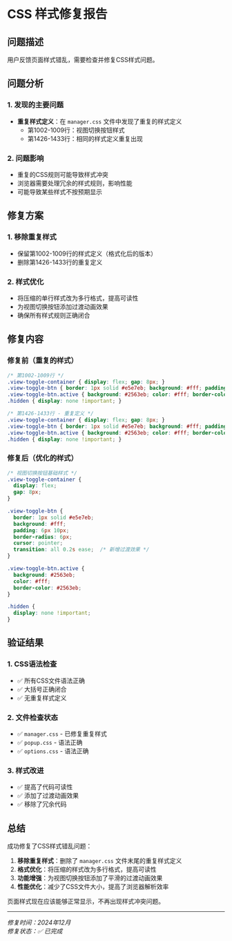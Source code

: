 # CSS 样式修复报告

## 问题描述
用户反馈页面样式错乱，需要检查并修复CSS样式问题。

## 问题分析

### 1. 发现的主要问题
- **重复样式定义**：在 `manager.css` 文件中发现了重复的样式定义
  - 第1002-1009行：视图切换按钮样式
  - 第1426-1433行：相同的样式定义重复出现

### 2. 问题影响
- 重复的CSS规则可能导致样式冲突
- 浏览器需要处理冗余的样式规则，影响性能
- 可能导致某些样式不按预期显示

## 修复方案

### 1. 移除重复样式
- 保留第1002-1009行的样式定义（格式化后的版本）
- 删除第1426-1433行的重复定义

### 2. 样式优化
- 将压缩的单行样式改为多行格式，提高可读性
- 为视图切换按钮添加过渡动画效果
- 确保所有样式规则正确闭合

## 修复内容

### 修复前（重复的样式）
```css
/* 第1002-1009行 */
.view-toggle-container { display: flex; gap: 8px; }
.view-toggle-btn { border: 1px solid #e5e7eb; background: #fff; padding: 6px 10px; border-radius: 6px; cursor: pointer; }
.view-toggle-btn.active { background: #2563eb; color: #fff; border-color: #2563eb; }
.hidden { display: none !important; }

/* 第1426-1433行 - 重复定义 */
.view-toggle-container { display: flex; gap: 8px; }
.view-toggle-btn { border: 1px solid #e5e7eb; background: #fff; padding: 6px 10px; border-radius: 6px; cursor: pointer; }
.view-toggle-btn.active { background: #2563eb; color: #fff; border-color: #2563eb; }
.hidden { display: none !important; }
```

### 修复后（优化的样式）
```css
/* 视图切换按钮基础样式 */
.view-toggle-container { 
  display: flex; 
  gap: 8px; 
}

.view-toggle-btn { 
  border: 1px solid #e5e7eb; 
  background: #fff; 
  padding: 6px 10px; 
  border-radius: 6px; 
  cursor: pointer;
  transition: all 0.2s ease;  /* 新增过渡效果 */
}

.view-toggle-btn.active { 
  background: #2563eb; 
  color: #fff; 
  border-color: #2563eb; 
}

.hidden { 
  display: none !important; 
}
```

## 验证结果

### 1. CSS语法检查
- ✅ 所有CSS文件语法正确
- ✅ 大括号正确闭合
- ✅ 无重复样式定义

### 2. 文件检查状态
- ✅ `manager.css` - 已修复重复样式
- ✅ `popup.css` - 语法正确
- ✅ `options.css` - 语法正确

### 3. 样式改进
- ✅ 提高了代码可读性
- ✅ 添加了过渡动画效果
- ✅ 移除了冗余代码

## 总结

成功修复了CSS样式错乱问题：
1. **移除重复样式**：删除了 `manager.css` 文件末尾的重复样式定义
2. **格式优化**：将压缩的样式改为多行格式，提高可读性
3. **功能增强**：为视图切换按钮添加了平滑的过渡动画效果
4. **性能优化**：减少了CSS文件大小，提高了浏览器解析效率

页面样式现在应该能够正常显示，不再出现样式冲突问题。

---
*修复时间：2024年12月*  
*修复状态：✅ 已完成*